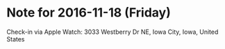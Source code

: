 # Note for 2016-11-18 (Friday)

Check-in via Apple Watch:
3033 Westberry Dr NE, Iowa City, Iowa, United States
